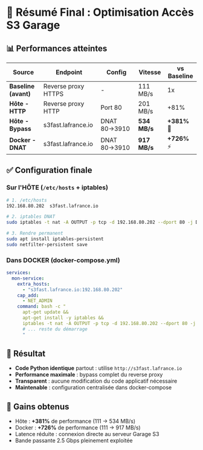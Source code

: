 # 🚀 Résumé Final : Optimisation Accès S3 Garage

## 📊 Performances atteintes

| Source | Endpoint | Config | Vitesse | vs Baseline |
|--------|----------|--------|---------|-------------|
| **Baseline (avant)** | Reverse proxy HTTPS | - | 111 MB/s | 1x |
| **Hôte - HTTP** | Reverse proxy HTTP | Port 80 | 201 MB/s | +81% |
| **Hôte - Bypass** | s3fast.lafrance.io | DNAT 80→3910 | **534 MB/s** | **+381%** 🚀 |
| **Docker - DNAT** | s3fast.lafrance.io | DNAT 80→3910 | **917 MB/s** | **+726%** ⚡ |

## ✅ Configuration finale

### Sur l'HÔTE (`/etc/hosts` + iptables)

```bash
# 1. /etc/hosts
192.168.80.202  s3fast.lafrance.io

# 2. iptables DNAT
sudo iptables -t nat -A OUTPUT -p tcp -d 192.168.80.202 --dport 80 -j DNAT --to-destination 192.168.80.202:3910

# 3. Rendre permanent
sudo apt install iptables-persistent
sudo netfilter-persistent save
```

### Dans DOCKER (docker-compose.yml)

```yaml
services:
  mon-service:
    extra_hosts:
      - "s3fast.lafrance.io:192.168.80.202"
    cap_add:
      - NET_ADMIN
    command: bash -c "
      apt-get update && 
      apt-get install -y iptables && 
      iptables -t nat -A OUTPUT -p tcp -d 192.168.80.202 --dport 80 -j DNAT --to-destination 192.168.80.202:3910 &&
      # ... reste du démarrage
      "
```

## 🎯 Résultat

- **Code Python identique** partout : utilise `http://s3fast.lafrance.io`
- **Performance maximale** : bypass complet du reverse proxy
- **Transparent** : aucune modification du code applicatif nécessaire
- **Maintenable** : configuration centralisée dans docker-compose

## 📝 Gains obtenus

- Hôte : **+381%** de performance (111 → 534 MB/s)
- Docker : **+726%** de performance (111 → 917 MB/s)  
- Latence réduite : connexion directe au serveur Garage S3
- Bande passante 2.5 Gbps pleinement exploitée

